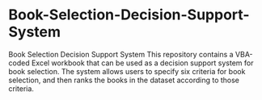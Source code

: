 # Book-Selection-Decision-Support-System
Book Selection Decision Support System  This repository contains a VBA-coded Excel workbook that can be used as a decision support system for book selection. The system allows users to specify six criteria for book selection, and then ranks the books in the dataset according to those criteria.
